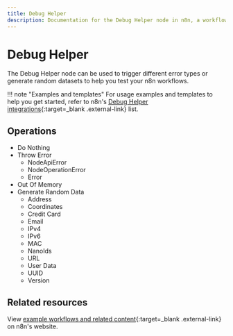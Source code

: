 ```yaml
---
title: Debug Helper
description: Documentation for the Debug Helper node in n8n, a workflow automation platform. Includes guidance on usage, and links to examples.
---
```


# Debug Helper

The Debug Helper node can be used to trigger different error types or generate random datasets to help you test your n8n workflows.


!!! note "Examples and templates"
	For usage examples and templates to help you get started, refer to n8n's [Debug Helper integrations](https://n8n.io/integrations/debughelper/){:target=_blank .external-link} list.

## Operations

* Do Nothing
* Throw Error
  * NodeApiError
  * NodeOperationError
  * Error
* Out Of Memory
* Generate Random Data
  * Address
  * Coordinates
  * Credit Card
  * Email
  * IPv4
  * IPv6
  * MAC
  * NanoIds
  * URL
  * User Data
  * UUID
  * Version

## Related resources

View [example workflows and related content](https://n8n.io/integrations/debughelper/){:target=_blank .external-link} on n8n's website.
